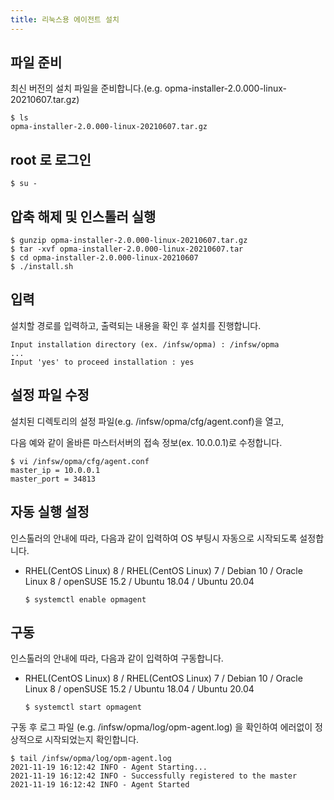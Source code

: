 ```yaml
---
title: 리눅스용 에이전트 설치
---
```


## 파일 준비

최신 버전의 설치 파일을 준비합니다.(e.g. opma-installer-2.0.000-linux-20210607.tar.gz)

```
$ ls
opma-installer-2.0.000-linux-20210607.tar.gz
```

## root 로 로그인

```
$ su -
```

## 압축 해제 및 인스톨러 실행

```
$ gunzip opma-installer-2.0.000-linux-20210607.tar.gz
$ tar -xvf opma-installer-2.0.000-linux-20210607.tar
$ cd opma-installer-2.0.000-linux-20210607
$ ./install.sh
```

## 입력

설치할 경로를 입력하고, 출력되는 내용을 확인 후 설치를 진행합니다.

```
Input installation directory (ex. /infsw/opma) : /infsw/opma
...
Input 'yes' to proceed installation : yes
```

## 설정 파일 수정

설치된 디렉토리의 설정 파일(e.g. /infsw/opma/cfg/agent.conf)을 열고,

다음 예와 같이 올바른 마스터서버의 접속 정보(ex. 10.0.0.1)로 수정합니다.

```
$ vi /infsw/opma/cfg/agent.conf
master_ip = 10.0.0.1
master_port = 34813
```

## 자동 실행 설정

인스톨러의 안내에 따라, 다음과 같이 입력하여 OS 부팅시 자동으로 시작되도록 설정합니다.

- RHEL(CentOS Linux) 8 / RHEL(CentOS Linux) 7 / Debian 10 / Oracle Linux 8 / openSUSE 15.2 / Ubuntu 18.04 / Ubuntu 20.04
  ```
  $ systemctl enable opmagent
  ```
  
## 구동

인스톨러의 안내에 따라, 다음과 같이 입력하여 구동합니다.

- RHEL(CentOS Linux) 8 / RHEL(CentOS Linux) 7 / Debian 10 / Oracle Linux 8 / openSUSE 15.2 / Ubuntu 18.04 / Ubuntu 20.04
  ```
  $ systemctl start opmagent
  ```

구동 후 로그 파일 (e.g. /infsw/opma/log/opm-agent.log) 을 확인하여 에러없이 정상적으로 시작되었는지 확인합니다.

  ```
  $ tail /infsw/opma/log/opm-agent.log
  2021-11-19 16:12:42 INFO - Agent Starting...
  2021-11-19 16:12:42 INFO - Successfully registered to the master
  2021-11-19 16:12:42 INFO - Agent Started
  ```
  
